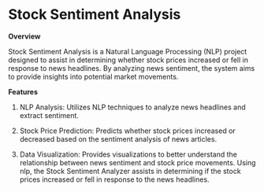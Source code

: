 # Stock Sentiment Analysis

__Overview__

Stock Sentiment Analysis is a Natural Language Processing (NLP) project designed to assist in determining whether stock prices increased or fell in response to news headlines. By analyzing news sentiment, the system aims to provide insights into potential market movements.

__Features__

1) NLP Analysis: Utilizes NLP techniques to analyze news headlines and extract sentiment.
  
2) Stock Price Prediction: Predicts whether stock prices increased or decreased based on the sentiment analysis of news articles.
   
3) Data Visualization: Provides visualizations to better understand the relationship between news sentiment and stock price movements.
Using nlp, the Stock Sentiment Analyzer assists in determining
if the stock prices increased or fell in response to the news headlines.
